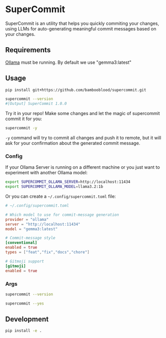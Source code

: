 # SuperCommit

SuperCommit is an utility that helps you quickly commiting your changes, using LLMs for auto-generating meaningful commit messages based on your changes.

## Requirements

[Ollama](https://ollama.com/) must be running. By default we use "gemma3:latest"

## Usage

```bash
pip install git+https://github.com/bambooblood/supercommit.git
```

```bash
supercommit --version
#[Output] SuperCommit 1.0.0
```

Try it in your repo! Make some changes and let the magic of supercommit commit it for you:

```bash
supercommit -y
```

`-y` command will try to commit all changes and push it to remote, but it will ask for your confirmation about the generated commit message.

### Config

If your Ollama Server is running on a different machine or you just want to experiment with another Ollama model:

```bash
export SUPERCOMMIT_OLLAMA_SERVER=http://localhost:11434
export SUPERCOMMIT_OLLAMA_MODEL=llama3.2:1b
```

Or you can create a `~/.config/supercommit.toml` file:

```toml
# ~/.config/supercommit.toml

# Which model to use for commit‑message generation
provider = "ollama"
server = "http://localhost:11434"
model = "gemma3:latest"

# Commit‑message style
[conventional]
enabled = true
types = ["feat","fix","docs","chore"]

# Gitmoji support
[gitmoji]
enabled = true
```

### Args

```bash
supercommit --version
```

```bash
supercommit --yes
```

## Development

```bash
pip install -e .
```
